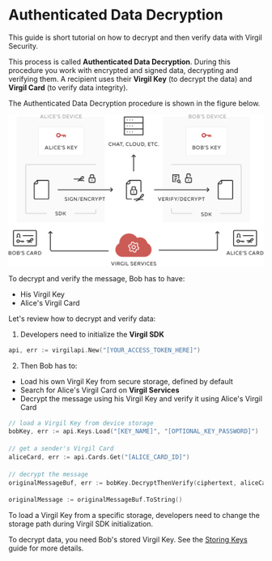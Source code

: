 # Authenticated Data Decryption

This guide is short tutorial on how to decrypt and then verify data with Virgil Security.

This process is called **Authenticated Data Decryption**. During this procedure you work with encrypted and signed data, decrypting and verifying them. A recipient uses their **Virgil Key** (to decrypt the data) and **Virgil Card** (to verify data integrity).



The Authenticated Data Decryption procedure is shown in the figure below.

![Virgil Intro](/docs/img/Guides_introduction.png "Authenticated Data Decryption")

To decrypt and verify the message, Bob has to have:
 - His Virgil Key
 - Alice's Virgil Card

Let's review how to decrypt and verify data:

1. Developers need to initialize the **Virgil SDK**

```go
api, err := virgilapi.New("[YOUR_ACCESS_TOKEN_HERE]")
```

2. Then Bob has to:

 - Load his own Virgil Key from secure storage, defined by default
 - Search for Alice's Virgil Card on **Virgil Services**
 - Decrypt the message using his Virgil Key and verify it using Alice's Virgil Card

 ```go
 // load a Virgil Key from device storage
 bobKey, err := api.Keys.Load("[KEY_NAME]", "[OPTIONAL_KEY_PASSWORD]")

 // get a sender's Virgil Card
 aliceCard, err := api.Cards.Get("[ALICE_CARD_ID]")

 // decrypt the message
 originalMessageBuf, err := bobKey.DecryptThenVerify(ciphertext, aliceCard)

 originalMessage := originalMessageBuf.ToString()
 ```

To load a Virgil Key from a specific storage, developers need to change the storage path during Virgil SDK initialization.

To decrypt data, you need Bob's stored Virgil Key. See the [Storing Keys](/docs/guides/virgil-key/saving-key.md) guide for more details.

